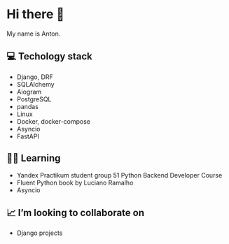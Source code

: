 # Hi there 👋
My name is Anton.

## 💻 Techology stack
- Django, DRF
- SQLAlchemy
- Aiogram
- PostgreSQL
- pandas
- Linux
- Docker, docker-compose
- Asyncio
- FastAPI

## 👨‍🎓 Learning
- Yandex Practikum student group 51 Python Backend Developer Course
- Fluent Python book by Luciano Ramalho
- Asyncio

## 📈 I’m looking to collaborate on
- Django projects

<!---
catstyle1101/catstyle1101 is a ✨ special ✨ repository because its `README.md` (this file) appears on your GitHub profile.
You can click the Preview link to take a look at your changes.
--->
